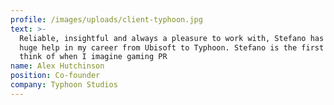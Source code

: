 ```yaml
---
profile: /images/uploads/client-typhoon.jpg
text: >-
  Reliable, insightful and always a pleasure to work with, Stefano has been a
  huge help in my career from Ubisoft to Typhoon. Stefano is the first person I
  think of when I imagine gaming PR
name: Alex Hutchinson
position: Co-founder
company: Typhoon Studios
---
```


